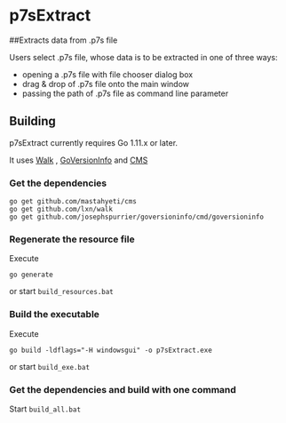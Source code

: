 # p7sExtract 

##Extracts data from .p7s file

Users select .p7s file, whose data is to be extracted in one of three ways:
- opening a .p7s file with file chooser dialog box
- drag & drop of .p7s file onto the main window
- passing the path of .p7s file as command line parameter

## Building
p7sExtract currently requires Go 1.11.x or later.

It uses [Walk](https://github.com/lxn/walk) , [GoVersionInfo](https://github.com/josephspurrier/goversioninfo/) and [CMS](https://github.com/mastahyeti/cms)

### Get the dependencies
```
go get github.com/mastahyeti/cms
go get github.com/lxn/walk
go get github.com/josephspurrier/goversioninfo/cmd/goversioninfo
```

### Regenerate the resource file
Execute 
```
go generate
```
or start `build_resources.bat`

### Build the executable
Execute
```
go build -ldflags="-H windowsgui" -o p7sExtract.exe
```
or start `build_exe.bat`

### Get the dependencies and build with one command
Start `build_all.bat`

